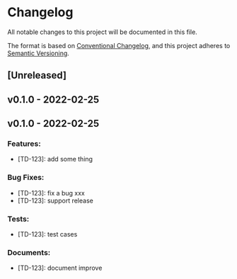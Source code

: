 # Changelog

All notable changes to this project will be documented in this file.

The format is based on [Conventional Changelog](https://www.conventionalcommits.org/en/v1.0.0/),
and this project adheres to [Semantic Versioning](https://semver.org/spec/v2.0.0.html).

## [Unreleased]
## v0.1.0 - 2022-02-25
## v0.1.0 - 2022-02-25

### Features:

- [TD-123]: add some thing

### Bug Fixes:

- [TD-123]: fix a bug xxx
- [TD-123]: support release

### Tests:

- [TD-123]: test cases

### Documents:

- [TD-123]: document improve



